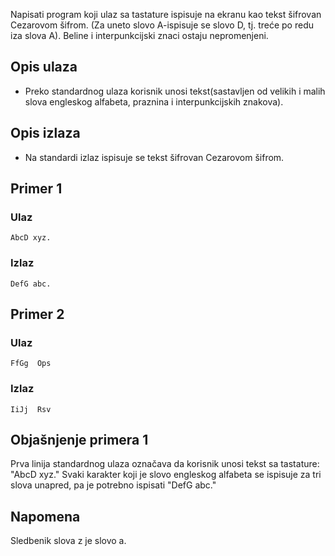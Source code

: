 
Napisati program koji ulaz sa tastature ispisuje na ekranu kao tekst šifrovan Cezarovom šifrom.
(Za uneto slovo A-ispisuje se slovo D, tj. treće po redu iza slova A). Beline i interpunkcijski znaci ostaju nepromenjeni.

## Opis ulaza

  - Preko standardnog ulaza korisnik unosi tekst(sastavljen od velikih i malih slova engleskog alfabeta, praznina i interpunkcijskih znakova).


## Opis izlaza

  - Na standardi izlaz ispisuje se tekst šifrovan Cezarovom šifrom.

## Primer 1

### Ulaz

~~~
AbcD xyz.
~~~

### Izlaz

~~~
DefG abc.
~~~

## Primer 2

### Ulaz

~~~
FfGg  Ops
~~~

### Izlaz

~~~
IiJj  Rsv
~~~

## Objašnjenje primera 1

Prva linija standardnog ulaza označava da korisnik unosi tekst sa tastature: "AbcD xyz." Svaki karakter koji je slovo engleskog alfabeta se ispisuje za tri slova unapred, pa je potrebno ispisati "DefG abc."

## Napomena
Sledbenik slova z je slovo a.
